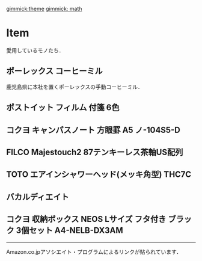 [gimmick:theme](cosmo)
[gimmick: math]()


# Item

愛用しているモノたち．

## ポーレックス コーヒーミル

<div class='amazon_link' data-asin='B082L26FLX'></div>

鹿児島県に本社を置くポーレックスの手動コーヒーミル．

## ポストイット フィルム 付箋 6色

<div class='amazon_link' data-asin='B07BBBJ8L7'></div>


## コクヨ キャンパスノート 方眼罫 A5 ノ-104S5-D 

<div class='amazon_link' data-asin='B00SFDAI8S'></div>


## FILCO Majestouch2 87テンキーレス茶軸US配列

<div class='amazon_link' data-asin='B004WOF7QM'></div>


## TOTO エアインシャワーヘッド(メッキ角型) THC7C

<div class='amazon_link' data-asin='B00DCGJORE'></div>


## バカルディエイト

<div class='amazon_link' data-asin='B0051LRFB0'></div>


## コクヨ 収納ボックス NEOS Lサイズ フタ付き ブラック 3個セット A4-NELB-DX3AM

<div class='amazon_link' data-asin='B07VJQSXNB'></div>

<!-- amazon link creater -->
<script type="application/javascript">
   CreateAmazonLink();
</script>

----
Amazon.co.jpアソシエイト・プログラムによるリンクが貼られています．